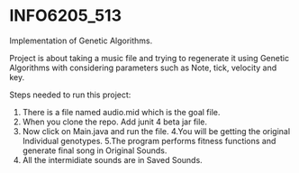 # INFO6205_513
Implementation of Genetic Algorithms.

Project is about taking a music file and trying to regenerate it using Genetic Algorithms with considering parameters such as Note, tick, velocity and key.

Steps needed to run this project:
1. There is a file named audio.mid which is the goal file.
2. When you clone the repo. Add junit 4 beta jar file.
3. Now click on Main.java and run the file.
4.You will be getting the original Individual genotypes.
5.The program performs fitness functions and generate final song in Original Sounds.
6. All the intermidiate sounds are in Saved Sounds.
